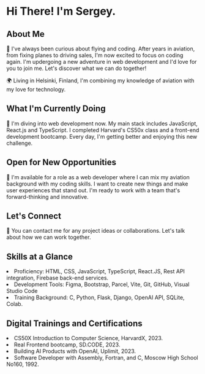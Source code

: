 # Hi There! I'm Sergey.

## About Me

🚀 I've always been curious about flying and coding. After years in aviation, from fixing planes to driving sales, I'm now excited to focus on coding again. I'm updergoing a new adventure in web development and I'd love for you to join me. Let's discover what we can do together!

🌍 Living in Helsinki, Finland, I'm combining my knowledge of aviation with my love for technology.

## What I'm Currently Doing

🌱 I'm diving into web development now. My main stack includes JavaScript, React.js and TypeScript. I completed Harvard's CS50x class and a front-end development bootcamp. Every day, I'm getting better and enjoying this new challenge.

## Open for New Opportunities

🚀 I'm available for a role as a web developer where I can mix my aviation background with my coding skills. I want to create new things and make user experiences that stand out. I'm ready to work with a team that's forward-thinking and innovative.

## Let's Connect

📧 You can contact me for any project ideas or collaborations. Let's talk about how we can work together.

## Skills at a Glance

<li>Proficiency: HTML, CSS, JavaScript, TypeScript, React.JS, Rest API integration, Firebase back-end services. </li>

<li>Development Tools: Figma, Bootstrap, Parcel, Vite, Git, GitHub, Visual Studio Code </li>

<li>Training Background: C, Python, Flask, Django, OpenAI API, SQLite, Colab. </li>

## Digital Trainings and Certifications

<li>CS50X Introduction to Computer Science, HarvardX, 2023. </li> 
<li>Real Frontend bootcamp, SD.CODE, 2023. </li>
<li>Building AI Products with OpenAI, Uplimit, 2023. </li>
<li>Software Developer with Assembly, Fortran, and C, Moscow High School No160, 1992. </li>
